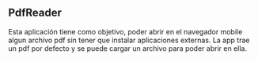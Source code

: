 

## PdfReader

Esta aplicación tiene como objetivo, poder abrir en el navegador mobile algun archivo pdf sin tener que instalar aplicaciones externas.
La app trae un pdf por defecto y se puede cargar un archivo para poder abrir en ella.

